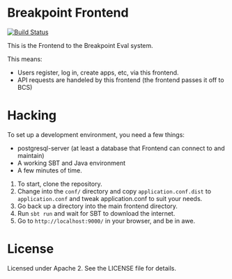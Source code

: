 # Breakpoint Frontend

[![Build Status](https://secure.travis-ci.org/breakpoint-eval/frontend.png?branch=master)](http://travis-ci.org/breakpoint-eval/frontend)

This is the Frontend to the Breakpoint Eval system.

This means:
* Users register, log in, create apps, etc, via this frontend.
* API requests are handeled by this frontend (the frontend passes it off to BCS)

# Hacking

To set up a development environment, you need a few things:

* postgresql-server (at least a database that Frontend can connect to and
  maintain)
* A working SBT and Java environment
* A few minutes of time.

1. To start, clone the repository.
2. Change into the `conf/` directory and copy `application.conf.dist` to
   `application.conf` and tweak application.conf to suit your needs.
3. Go back up a directory into the main frontend directory.
4. Run `sbt run` and wait for SBT to download the internet.
5. Go to `http://localhost:9000/` in your browser, and be in awe.

# License

Licensed under Apache 2. See the LICENSE file for details.
